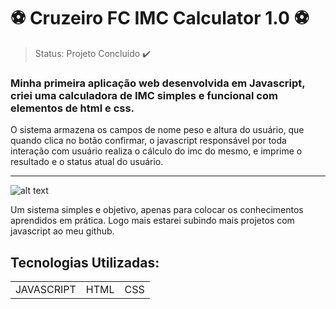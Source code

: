 <h1> ⚽ Cruzeiro FC IMC Calculator 1.0 ⚽</h1>

> Status: Projeto Concluído ✔️
### Minha primeira aplicação web desenvolvida em Javascript, criei uma calculadora de IMC simples e funcional com elementos de html e css.

<P> O sistema armazena os campos de nome peso e altura do usuário, que quando clica no botão confirmar, o javascript responsável por toda interação com usuário realiza o cálculo do imc do mesmo, e imprime o resultado e o status atual do usuário.</p>
<hr>


![alt text](https://cdn.discordapp.com/attachments/697224317297098784/893320934755282964/unknown.png)

<p> Um sistema simples e objetivo, apenas para colocar os conhecimentos aprendidos em prática. Logo mais estarei subindo mais projetos com javascript ao meu github.</p>

## Tecnologias Utilizadas: 

<table>
<tr>
<td>JAVASCRIPT</td> <td> HTML</td> <td> CSS </td>
</tr>
</table>
